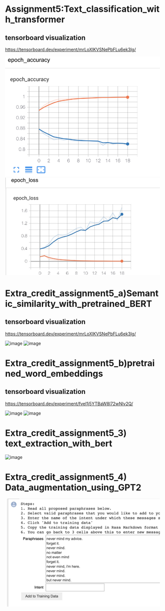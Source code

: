 # Assignment5:Text_classification_with_transformer

## tensorboard visualization
https://tensorboard.dev/experiment/mrLoXlKVSNePbFLu6ek3lg/

![image](https://github.com/zjzsu2000/CMPE297_Sec49AdvanceDL/blob/master/Assignment_5/accucy_transformer.png) 
![image](https://github.com/zjzsu2000/CMPE297_Sec49AdvanceDL/blob/master/Assignment_5/loss_transformers.jpeg) 


# Extra_credit_assignment5_a)Semantic_similarity_with_pretrained_BERT
## tensorboard visualization
https://tensorboard.dev/experiment/mrLoXlKVSNePbFLu6ek3lg/

![image](https://github.com/zjzsu2000/CMPE297_Sec49AdvanceDL/blob/master/Assignment_5/accucy_5a.png) 
![image](https://github.com/zjzsu2000/CMPE297_Sec49AdvanceDL/blob/master/Assignment_5/loss_5a.jpeg) 

# Extra_credit_assignment5_b)pretrained_word_embeddings
## tensorboard visualization
https://tensorboard.dev/experiment/fvel1j5YTBaW8l72wNlv2Q/

![image](https://github.com/zjzsu2000/CMPE297_Sec49AdvanceDL/blob/master/Assignment_5/acc_5b\)embeddings.jpg) 
![image](https://github.com/zjzsu2000/CMPE297_Sec49AdvanceDL/blob/master/Assignment_5/loss_5_b\).jpg) 


#  Extra_credit_assignment5_3) text_extraction_with_bert
![image](https://github.com/zjzsu2000/CMPE297_Sec49AdvanceDL/blob/master/Assignment_5/text_extraction_with_bert.jpg)

#  Extra_credit_assignment5_4) Data_augmentation_using_GPT2
![image](https://github.com/zjzsu2000/CMPE297_Sec49AdvanceDL/blob/master/Assignment_5/data_augmentation_GPT2.jpg)
